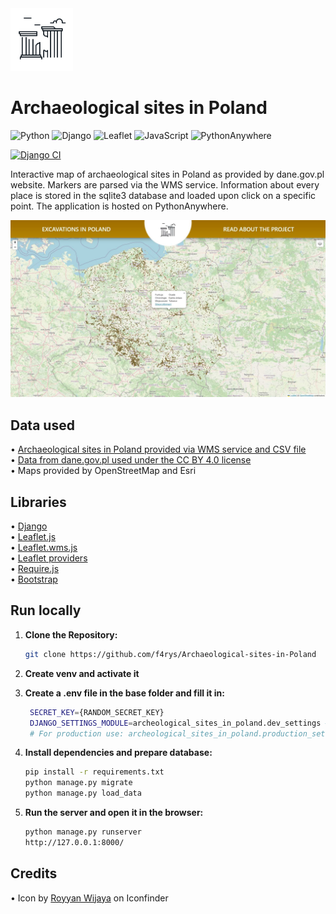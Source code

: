 <img height="100px" src="map\static\img\logo2.png">

# Archaeological sites in Poland

![Python](https://img.shields.io/badge/python-3670A0?style=for-the-badge&logo=python&logoColor=ffdd54) ![Django](https://img.shields.io/badge/django-%23092E20.svg?style=for-the-badge&logo=django&logoColor=white) ![Leaflet](https://img.shields.io/badge/Leaflet-199900.svg?style=for-the-badge&logo=Leaflet&logoColor=white) ![JavaScript](https://img.shields.io/badge/JavaScript-F7DF1E.svg?style=for-the-badge&logo=JavaScript&logoColor=black) ![PythonAnywhere](https://img.shields.io/badge/pythonanywhere-%232F9FD7.svg?style=for-the-badge&logo=pythonanywhere&logoColor=151515)

[![Django CI](https://github.com/f4rys/Archaeological-sites-in-Poland/actions/workflows/django.yml/badge.svg)](https://github.com/f4rys/Archaeological-sites-in-Poland/actions/workflows/django.yml)

Interactive map of archaeological sites in Poland as provided by dane.gov.pl website. Markers are parsed via the WMS service. Information about every place is stored in the sqlite3 database and loaded upon click on a specific point. The application is hosted on PythonAnywhere.

<div align="center"><img src="preview.jpg"></div>

## Data used
<div>• <a href="https://dane.gov.pl/pl/dataset/210,rejestr-zabytkow-archeologicznych">Archaeological sites in Poland provided via WMS service and CSV file</a></div>
<div>• <a href="https://creativecommons.org/licenses/by/4.0/legalcode.pl">Data from dane.gov.pl used under the CC BY 4.0 license</a></div>
<div>• Maps provided by OpenStreetMap and Esri</div>

## Libraries
<div>• <a href="https://www.djangoproject.com/">Django</a></div>
<div>• <a href="https://leafletjs.com/">Leaflet.js</a></div>
<div>• <a href="https://github.com/heigeo/leaflet.wms">Leaflet.wms.js</a></div>
<div>• <a href="https://github.com/leaflet-extras/leaflet-providers">Leaflet providers</a></div>
<div>• <a href="https://requirejs.org/">Require.js</a></div>
<div>• <a href="https://getbootstrap.com/">Bootstrap</a></div>

## Run locally

1. **Clone the Repository:**
   ```bash
   git clone https://github.com/f4rys/Archaeological-sites-in-Poland

2. **Create venv and activate it**
3. **Create a .env file in the base folder and fill it in:**
   ```bash
    SECRET_KEY={RANDOM_SECRET_KEY}
    DJANGO_SETTINGS_MODULE=archeological_sites_in_poland.dev_settings # For development
    # For production use: archeological_sites_in_poland.production_settings 
   ```

3. **Install dependencies and prepare database:**
   ```bash
   pip install -r requirements.txt
   python manage.py migrate
   python manage.py load_data
   ```
4. **Run the server and open it in the browser:**
   ```bash
   python manage.py runserver
   http://127.0.0.1:8000/
   ```

## Credits
<div>• Icon by <a href="https://www.iconfinder.com/icons/4791027/acropolis_ancient_building_greek_landmark_parthenon_icon">Royyan Wijaya</a> on Iconfinder</div>



